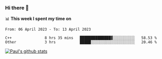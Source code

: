 ### Hi there 👋

📊 **This week I spent my time on**
<!--START_SECTION:waka-->

```text
From: 06 April 2023 - To: 13 April 2023

C++               8 hrs 35 mins   ██████████████▓░░░░░░░░░░   58.53 %
Other             3 hrs           █████░░░░░░░░░░░░░░░░░░░░   20.46 %
```

<!--END_SECTION:waka-->


[![Paul's github stats](https://github-readme-stats.vercel.app/api?username=mickeyouyou&theme=dracula&show_icons=true)](https://github.com/anuraghazra/github-readme-stats)
